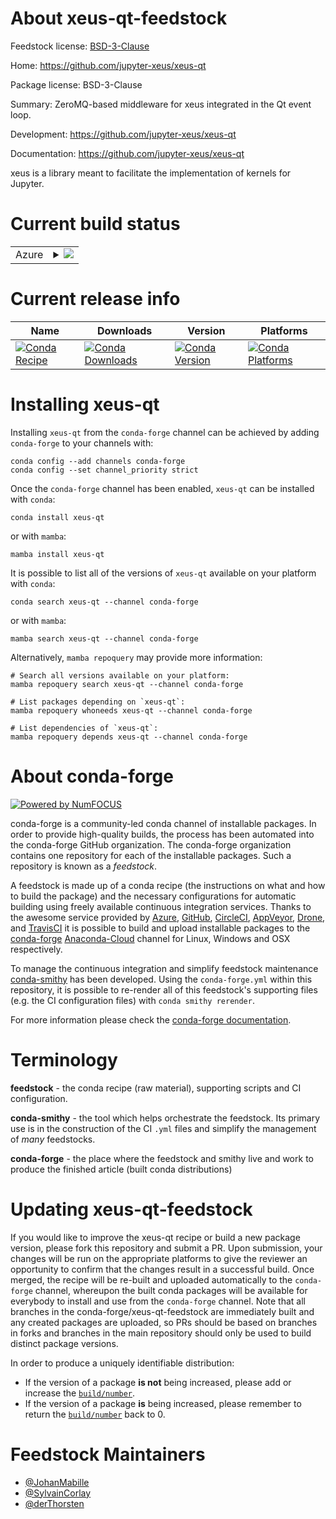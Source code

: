 About xeus-qt-feedstock
=======================

Feedstock license: [BSD-3-Clause](https://github.com/conda-forge/xeus-qt-feedstock/blob/main/LICENSE.txt)

Home: https://github.com/jupyter-xeus/xeus-qt

Package license: BSD-3-Clause

Summary: ZeroMQ-based middleware for xeus integrated in the Qt event loop.

Development: https://github.com/jupyter-xeus/xeus-qt

Documentation: https://github.com/jupyter-xeus/xeus-qt

xeus is a library meant to facilitate the implementation of kernels for Jupyter.

Current build status
====================


<table>
    
  <tr>
    <td>Azure</td>
    <td>
      <details>
        <summary>
          <a href="https://dev.azure.com/conda-forge/feedstock-builds/_build/latest?definitionId=18747&branchName=main">
            <img src="https://dev.azure.com/conda-forge/feedstock-builds/_apis/build/status/xeus-qt-feedstock?branchName=main">
          </a>
        </summary>
        <table>
          <thead><tr><th>Variant</th><th>Status</th></tr></thead>
          <tbody><tr>
              <td>linux_64</td>
              <td>
                <a href="https://dev.azure.com/conda-forge/feedstock-builds/_build/latest?definitionId=18747&branchName=main">
                  <img src="https://dev.azure.com/conda-forge/feedstock-builds/_apis/build/status/xeus-qt-feedstock?branchName=main&jobName=linux&configuration=linux%20linux_64_" alt="variant">
                </a>
              </td>
            </tr><tr>
              <td>osx_64</td>
              <td>
                <a href="https://dev.azure.com/conda-forge/feedstock-builds/_build/latest?definitionId=18747&branchName=main">
                  <img src="https://dev.azure.com/conda-forge/feedstock-builds/_apis/build/status/xeus-qt-feedstock?branchName=main&jobName=osx&configuration=osx%20osx_64_" alt="variant">
                </a>
              </td>
            </tr><tr>
              <td>win_64</td>
              <td>
                <a href="https://dev.azure.com/conda-forge/feedstock-builds/_build/latest?definitionId=18747&branchName=main">
                  <img src="https://dev.azure.com/conda-forge/feedstock-builds/_apis/build/status/xeus-qt-feedstock?branchName=main&jobName=win&configuration=win%20win_64_" alt="variant">
                </a>
              </td>
            </tr>
          </tbody>
        </table>
      </details>
    </td>
  </tr>
</table>

Current release info
====================

| Name | Downloads | Version | Platforms |
| --- | --- | --- | --- |
| [![Conda Recipe](https://img.shields.io/badge/recipe-xeus--qt-green.svg)](https://anaconda.org/conda-forge/xeus-qt) | [![Conda Downloads](https://img.shields.io/conda/dn/conda-forge/xeus-qt.svg)](https://anaconda.org/conda-forge/xeus-qt) | [![Conda Version](https://img.shields.io/conda/vn/conda-forge/xeus-qt.svg)](https://anaconda.org/conda-forge/xeus-qt) | [![Conda Platforms](https://img.shields.io/conda/pn/conda-forge/xeus-qt.svg)](https://anaconda.org/conda-forge/xeus-qt) |

Installing xeus-qt
==================

Installing `xeus-qt` from the `conda-forge` channel can be achieved by adding `conda-forge` to your channels with:

```
conda config --add channels conda-forge
conda config --set channel_priority strict
```

Once the `conda-forge` channel has been enabled, `xeus-qt` can be installed with `conda`:

```
conda install xeus-qt
```

or with `mamba`:

```
mamba install xeus-qt
```

It is possible to list all of the versions of `xeus-qt` available on your platform with `conda`:

```
conda search xeus-qt --channel conda-forge
```

or with `mamba`:

```
mamba search xeus-qt --channel conda-forge
```

Alternatively, `mamba repoquery` may provide more information:

```
# Search all versions available on your platform:
mamba repoquery search xeus-qt --channel conda-forge

# List packages depending on `xeus-qt`:
mamba repoquery whoneeds xeus-qt --channel conda-forge

# List dependencies of `xeus-qt`:
mamba repoquery depends xeus-qt --channel conda-forge
```


About conda-forge
=================

[![Powered by
NumFOCUS](https://img.shields.io/badge/powered%20by-NumFOCUS-orange.svg?style=flat&colorA=E1523D&colorB=007D8A)](https://numfocus.org)

conda-forge is a community-led conda channel of installable packages.
In order to provide high-quality builds, the process has been automated into the
conda-forge GitHub organization. The conda-forge organization contains one repository
for each of the installable packages. Such a repository is known as a *feedstock*.

A feedstock is made up of a conda recipe (the instructions on what and how to build
the package) and the necessary configurations for automatic building using freely
available continuous integration services. Thanks to the awesome service provided by
[Azure](https://azure.microsoft.com/en-us/services/devops/), [GitHub](https://github.com/),
[CircleCI](https://circleci.com/), [AppVeyor](https://www.appveyor.com/),
[Drone](https://cloud.drone.io/welcome), and [TravisCI](https://travis-ci.com/)
it is possible to build and upload installable packages to the
[conda-forge](https://anaconda.org/conda-forge) [Anaconda-Cloud](https://anaconda.org/)
channel for Linux, Windows and OSX respectively.

To manage the continuous integration and simplify feedstock maintenance
[conda-smithy](https://github.com/conda-forge/conda-smithy) has been developed.
Using the ``conda-forge.yml`` within this repository, it is possible to re-render all of
this feedstock's supporting files (e.g. the CI configuration files) with ``conda smithy rerender``.

For more information please check the [conda-forge documentation](https://conda-forge.org/docs/).

Terminology
===========

**feedstock** - the conda recipe (raw material), supporting scripts and CI configuration.

**conda-smithy** - the tool which helps orchestrate the feedstock.
                   Its primary use is in the construction of the CI ``.yml`` files
                   and simplify the management of *many* feedstocks.

**conda-forge** - the place where the feedstock and smithy live and work to
                  produce the finished article (built conda distributions)


Updating xeus-qt-feedstock
==========================

If you would like to improve the xeus-qt recipe or build a new
package version, please fork this repository and submit a PR. Upon submission,
your changes will be run on the appropriate platforms to give the reviewer an
opportunity to confirm that the changes result in a successful build. Once
merged, the recipe will be re-built and uploaded automatically to the
`conda-forge` channel, whereupon the built conda packages will be available for
everybody to install and use from the `conda-forge` channel.
Note that all branches in the conda-forge/xeus-qt-feedstock are
immediately built and any created packages are uploaded, so PRs should be based
on branches in forks and branches in the main repository should only be used to
build distinct package versions.

In order to produce a uniquely identifiable distribution:
 * If the version of a package **is not** being increased, please add or increase
   the [``build/number``](https://docs.conda.io/projects/conda-build/en/latest/resources/define-metadata.html#build-number-and-string).
 * If the version of a package **is** being increased, please remember to return
   the [``build/number``](https://docs.conda.io/projects/conda-build/en/latest/resources/define-metadata.html#build-number-and-string)
   back to 0.

Feedstock Maintainers
=====================

* [@JohanMabille](https://github.com/JohanMabille/)
* [@SylvainCorlay](https://github.com/SylvainCorlay/)
* [@derThorsten](https://github.com/derThorsten/)


